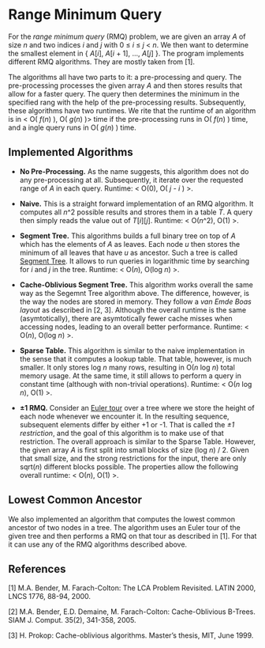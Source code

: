 # Range Minimum Query

For the *range minimum query* (RMQ) problem, we are given an array *A* of size *n* and two indices *i* and *j* with 0 ≤ *i* ≤ *j* < *n*.
We then want to determine the smallest element in { *A*[*i*], *A*[*i* + 1], ..., *A*[*j*] }.
The program implements different RMQ algorithms.
They are mostly taken from [1].

The algorithms all have two parts to it: a pre-processing and query.
The pre-processing processes the given array *A* and then stores results that allow for a faster query.
The query then determines the minimum in the specified rang with the help of the pre-processing results.
Subsequently, these algorithms have two runtimes.
We rite that the runtime of an algorithm is in < O( *f*(*n*) ), O( *g*(*n*) )> time if the pre-processing runs in O( *f*(*n*) ) time, and a ingle query runs in O( *g*(*n*) ) time.


## Implemented Algorithms

  * **No Pre-Processing.**
    As the name suggests, this algorithm does not do any pre-processing at all.
    Subsequently, it iterate over the requested range of *A* in each query.
    Runtime: < O(0), O( *j* - *i* ) >.

  * **Naive.**
    This is a straight forward implementation of an RMQ algorithm.
    It computes all *n*^2 possible results and strores them in a table *T*.
    A query then simply reads the value out of *T*[*i*][*j*].
    Runtime: < O(*n*^2), O(1) >.

  * **Segment Tree.**
    This algorithms builds a full binary tree on top of *A* which has the elements of *A* as leaves.
    Each node *u* then stores the minimum of all leaves that have *u* as ancestor.
    Such a tree is called [Segment Tree](https://en.wikipedia.org/wiki/Segment_tree).
    It allows to run queries in logarithmic time by searching for *i* and *j* in the tree.
    Runtime: < O(*n*), O(log *n*) >.

  * **Cache-Oblivious Segment Tree.**
    This algorithm works overall the same way as the Segemnt Tree algorithm above.
    The difference, however, is the way the nodes are stored in memory.
    They follow a *van Emde Boas layout* as described in [2, 3].
    Although the overall runtime is the same (asymtotically), there are asymtotically fewer cache misses when accessing nodes, leading to an overall better performance.
    Runtime: < O(*n*), O(log *n*) >.

  * **Sparse Table.**
    This algorithm is similar to the naive implementation in the sense that it computes a lookup table.
    That table, however, is much smaller.
    It only stores log *n* many rows, resulting in O(*n* log *n*) total memory usage.
    At the same time, it still allows to perform a query in constant time (although with non-trivial operations).
    Runtime: < O(*n* log *n*), O(1) >.

  * **±1 RMQ.**
    Consider an [Euler tour](https://en.wikipedia.org/wiki/Euler_tour_technique) over a tree where we store the height of each node whenever we encounter it.
    In the resulting sequence, subsequent elements differ by either +1 or -1.
    That is called the *±1 restriction*, and the goal of this algorithm is to make use of that restriction.
    The overall approach is similar to the Sparse Table.
    However, the given array *A* is first split into small blocks of size (log *n*) / 2.
    Given that small size, and the strong restrictions for the input, there are only sqrt(*n*) different blocks possible.
    The properties allow the following overall runtime: < O(*n*), O(1) >.


## Lowest Common Ancestor

We also implemented an algorithm that computes the lowest common ancestor of two nodes in a tree.
The algorithm uses an Euler tour of the given tree and then performs a RMQ on that tour as described in [1].
For that it can use any of the RMQ algorithms described above.


## References

[1] M.A. Bender, M. Farach-Colton:
    The LCA Problem Revisited.
    LATIN 2000, LNCS 1776, 88-94, 2000.

[2] M.A. Bender, E.D. Demaine, M. Farach-Colton:
    Cache-Oblivious B-Trees.
    SIAM J. Comput. 35(2), 341-358, 2005.

[3] H. Prokop:
    Cache-oblivious algorithms.
    Master’s thesis, MIT, June 1999.
